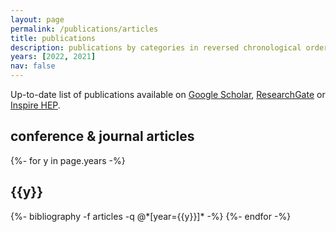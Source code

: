 ```yaml
---
layout: page
permalink: /publications/articles
title: publications
description: publications by categories in reversed chronological order
years: [2022, 2021]
nav: false
---
```


<div class="publications">

  Up-to-date list of publications available on <a href="https://scholar.google.com/citations?user=Ufpa6SIAAAAJ">Google Scholar</a>, <a href="https://www.researchgate.net/profile/Matteo-Barbetti">ResearchGate</a> or <a href="https://inspirehep.net/authors/1908127">Inspire HEP</a>.

  <h2 class="pub-type">conference & journal articles</h2>
    {%- for y in page.years -%}
      <h2 class="year">{{y}}</h2>
      {%- bibliography -f articles -q @*[year={{y}}]* -%}
    {%- endfor -%}

</div>
